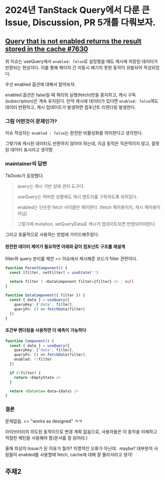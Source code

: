 # 2024년 TanStack Query에서 다룬 큰 Issue, Discussion, PR 5개를 다뤄보자.

## [Query that is not enabled returns the result stored in the cache #7630](https://github.com/TanStack/query/issues/7630)

위 이슈는 useQuery에서 `enabled: false`로 설정했을 때도 캐시에 저장된 데이터가 반환되는 현상이다. 이를 통해 페이지 간 이동시 예기치 못한 동작이 유발되어 작성되었다.

우선 enabled 옵션에 대해서 알아보자.

enabled 옵션은 false일 때 쿼리의 실행(fetch)만을 중지하고, 캐시 구독(subscription)은 계속 유지된다. 만약 캐시에 데이터가 있다면 `enabled: false`여도 데이터 반환하고, 캐시 업데이트가 발생하면 컴포넌트 리렌더링 발생한다.

### 그럼 어떤것이 문제인가?

이슈 작성자는 `enabled : false`는 완전한 비활성화를 의미한다고 생각한다.

그렇기에 캐시된 데이터도 반환하지 않아야 하는데, 지금 동작은 직관적이지 않고, 잘못된 데이터 표시라고 생각함

### maintainer의 답변

TkDodo가 등장했다.

> query는 캐시 기반 상태 관리 도구다. 
>
> useQuery는 어떠한 상황에도 캐시 엔트리를 구독하도록 되어있다.
>
> enabled는 단순한 fetch 사이클만 제어한다. (fetch 제어용이지, 캐시 제어용이 아님)
>
> 그렇기에 mutation, setQueryData로 캐시가 업데이트되면 반영되어야한다.

그러고 효율적으로 사용하는 방법에 가이드해주었다.

#### 완전한 데이터 제어가 필요하면 아래와 같이 컴포넌트 구조를 재설계

filter와 query 분리를 제안 => 이슈에서 제시해준 코드가 filter 관련이다.


```ts
function ParentComponent() {
  const [filter, setFilter] = useState('')
  
  return filter ? <DataComponent filter={filter} /> : null
}

function DataComponent({ filter }) {
  const { data } = useQuery({
    queryKey: ['data', filter],
    queryFn: () => fetchData(filter)
  })
}
```

#### 조건부 렌더링을 사용하면 더 예측이 가능하다

```ts
function Component() {
  const { data } = useQuery({
    queryKey: ['data', filter],
    queryFn: () => fetchData(filter),
    enabled: !!filter
  })

  if (!filter) {
    return <EmptyState />
  }

  return <DataView data={data} />
}
```

### 결론

문제없음. => "works as designed" ㅋㅋ

라이브러리의 의도된 동작이므로 변경 계획 없음으로, 사용자들은 이 동작을 이해하고 적절한 패턴을 사용해야 함(문서를 잘 읽어라.)

올해 최상의 Issue가 된 이유가 뭘까? 치명적인 오류가 아닌데.. maybe? 대부분의 사람들이 enabled를 사용할때 fetch, cache에 대해 잘 몰라서라고 생각!

## 주제2